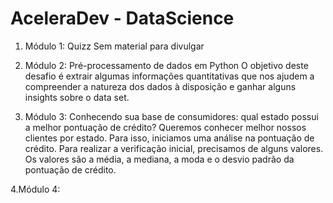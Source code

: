 # AceleraDev - DataScience

1. Módulo 1: Quizz
Sem material para divulgar

2. Módulo 2: Pré-processamento de dados em Python 
O objetivo deste desafio é extrair algumas informações quantitativas que nos ajudem a compreender a natureza dos dados à disposição e ganhar alguns insights sobre o data set.

3. Módulo 3: Conhecendo sua base de consumidores: qual estado possui a melhor pontuação de crédito?
Queremos conhecer melhor nossos clientes por estado. Para isso, iniciamos uma análise na pontuação de crédito. Para realizar a verificação inicial, precisamos de alguns valores. Os valores são a média, a mediana, a moda e o desvio padrão da pontuação de crédito.

4.Módulo 4: 
